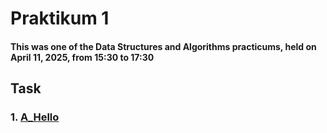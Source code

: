 # Praktikum 1
#### This was one of the Data Structures and Algorithms practicums, held on April 11, 2025, from 15:30 to 17:30
## Task
### 1. [A_Hello](./Praktikum_1/probA-Hello)
